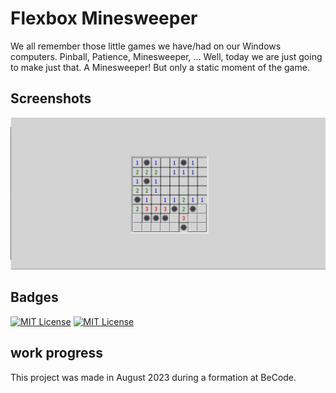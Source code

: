 # Flexbox Minesweeper

We all remember those little games we have/had on our Windows computers. Pinball, Patience, Minesweeper, ... Well, today we are just going to make just that. A Minesweeper! But only a static moment of the game.


## Screenshots

![Page Screenshot](readme-ressources/page-screenshot.png)


## Badges

[![MIT License](https://img.shields.io/badge/CSS-purple.svg)](https://choosealicense.com/licenses/mit/)
[![MIT License](https://img.shields.io/badge/HTML-red.svg)](https://choosealicense.com/licenses/mit/)


## work progress

This project was made in August 2023 during a formation at BeCode.